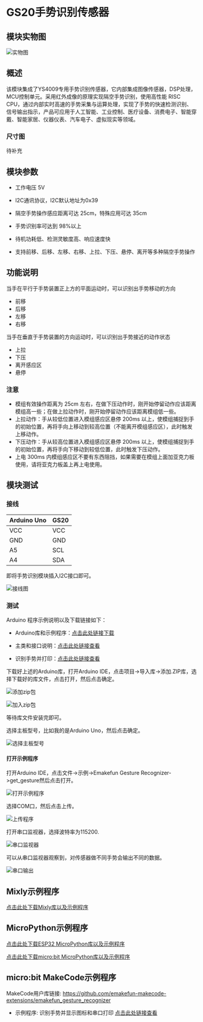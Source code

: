 # GS20手势识别传感器

## 模块实物图

![实物图](picture/gesture_recognizer.png)

## 概述

该模块集成了YS4009专用手势识别传感器，它内部集成图像传感器，DSP处理，MCU控制单元。采用红外成像的原理实现隔空手势识别，使用高性能 RISC CPU，通过内部实时高速的手势采集与运算处理，实现了手势的快速检测识别、信号输出指示，产品可应用于人工智能、工业控制、医疗设备、消费电子、智能穿戴、智能家居、仪器仪表、汽车电子、虚拟现实等领域。

### 尺寸图

待补充

## 模块参数

- 工作电压 5V

- I2C通讯协议，I2C默认地址为0x39

- 隔空手势操作感应距离可达 25cm，特殊应用可达 35cm

- 手势识别率可达到 98%以上

- 待机功耗低、检测灵敏度高、响应速度快

- 支持前移、后移、左移、右移、上拉、下压、悬停、离开等多种隔空手势操作

## 功能说明

当手在平行于手势装置正上方的平面运动时，可以识别出手势移动的方向

- 前移
- 后移
- 左移
- 右移

当手在垂直于手势装置的方向运动时，可以识别出手势接近的动作状态

- 上拉
- 下压
- 离开感应区
- 悬停

### **注意**

- 模组有效操作距离为 25cm 左右，在做下压动作时，刚开始停留动作应该距离模组高一些；在做上拉动作时，刚开始停留动作应该距离模组低一些。
- 上拉动作：手从较低位置进入模组感应区悬停 200ms 以上，使模组捕捉到手的初始位置，再将手向上移动到较高位置（不能离开模组感应区），此时触发上移动作。
- 下压动作：手从较高位置进入模组感应区悬停 200ms 以上，使模组捕捉到手的初始位置，再将手向下移动到较低位置，此时触发下压动作。
- 上电 300ms 内模组感应区不要有东西阻挡，如果需要在模组上面加亚克力板使用，请将亚克力板盖上再上电使用。

## 模块测试

### 接线

| Arduino Uno | GS20 |
| ----------- | ---- |
| VCC         | VCC  |
| GND         | GND  |
| A5          | SCL  |
| A4          | SDA  |

即将手势识别模块插入I2C接口即可。

![接线图](picture\wire_diagram.jpg)

### 测试

Arduino 程序示例说明以及下载链接如下：

- Arduino库和示例程序：[点击此处链接下载](zh-cn/ph2.0_sensors/smart_module/gesture_recognizer/emakefun_gesture_recognizer-latest.zip ':ignore')

- 主类和接口说明：[点击此处链接查看](https://emakefun-arduino-library.github.io/emakefun_gesture_recognizer/classemakefun_1_1_gesture_recognizer.html)

- 识别手势并打印：[点击此处链接查看](https://emakefun-arduino-library.github.io/emakefun_gesture_recognizer/get_gesture_8ino-example.html)

下载好上述的Arduino库，打开Arduino IDE，点击项目->导入库->添加.ZIP库，选择下载好的库文件，点击打开，然后点击确定。

![添加zip包](picture\104.png)

![加入zip包](picture\105.png)

等待库文件安装完即可。

选择主板型号，比如我的是Arduino Uno，然后点击确定。

![选择主板型号](picture\6.png)

#### 打开示例程序

打开Arduino IDE，点击文件->示例->Emakefun Gesture Recognizer->get_gesture然后点击打开。

![打开示例程序](picture\106.png)

选择COM口，然后点击上传。

![上传程序](picture\107.png)

打开串口监视器，选择波特率为115200.

![串口监视器](picture\108.png)

可以从串口监视器观察到，对传感器做不同手势会输出不同的数据。

![串口输出](picture\109.png)

## Mixly示例程序

[点击此处下载Mixly库以及示例程序](zh-cn/ph2.0_sensors/smart_module/gesture_recognizer/gesture_recognizer_8_8_matrix_mixly.zip ':ignore')

## MicroPython示例程序

[点击此处下载ESP32 MicroPython库以及示例程序](zh-cn/ph2.0_sensors/smart_module/gesture_recognizer/gesture_recognizer_esp32_micropython.zip ':ignore')

[点击此处下载micro:bit MicroPython库以及示例程序](zh-cn/ph2.0_sensors/smart_module/gesture_recognizer/gesture_recognizer_microbit_micropython.zip ':ignore')

## micro:bit MakeCode示例程序

MakeCode用户库链接: <https://github.com/emakefun-makecode-extensions/emakefun_gesture_recognizer>

- 示例程序: 识别手势并显示图标和串口打印 [点击此处链接查看](https://makecode.microbit.org/_8wKYfX8z6KJA)
